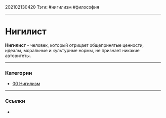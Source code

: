 202102130420
Тэги: #нигилизм #философия 
___
# Нигилист

**Нигилист** - человек, который отрицает общепринятые ценности, идеалы, моральные и культурные нормы, не признает никакие авторитеты.

___
### Категории
- [00 Нигилизм](00%20%D0%9D%D0%B8%D0%B3%D0%B8%D0%BB%D0%B8%D0%B7%D0%BC.md)

___
### Ссылки
- 